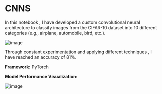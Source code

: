 # CNNS
In this notebook , I have developed a custom convolutional neural architecture to classify images from the CIFAR-10 dataset into 10 different categories (e.g., airplane, automobile, bird, etc.).

![image](https://github.com/IsmailQayyum/Cifar10-Classification-PyTorch/assets/152914864/fec0251f-a7ed-4f3a-9645-31bf85197ab8)


Through constant experimentation and applying different techniques , I have reached an accuracy of 81%. 

**Framework:** PyTorch

**Model Performance Visualization:**

![image](https://github.com/IsmailQayyum/Cifar10-Classification-PyTorch/assets/152914864/a5ab6ce6-9cc7-49c2-8569-edf3110e3085)
